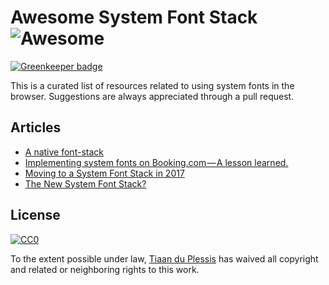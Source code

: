 # Awesome System Font Stack ![Awesome](https://cdn.rawgit.com/sindresorhus/awesome/d7305f38d29fed78fa85652e3a63e154dd8e8829/media/badge.svg)

[![Greenkeeper badge](https://badges.greenkeeper.io/tiaanduplessis/awesome-system-font-stack.svg)](https://greenkeeper.io/)

This is a curated list of resources related to using system fonts in the browser. Suggestions are always appreciated through a pull request.

## Articles

- [A native font-stack](https://medium.com/skyscanner-design/a-native-font-stack-d9d0db72d6e6)
- [Implementing system fonts on Booking.com — A lesson learned.](https://booking.design/implementing-system-fonts-on-booking-com-a-lesson-learned-bdc984df627f)
- [Moving to a System Font Stack in 2017](https://woorkup.com/system-font/)
- [The New System Font Stack?](https://bitsofco.de/the-new-system-font-stack/)


## License

[![CC0](http://mirrors.creativecommons.org/presskit/buttons/88x31/svg/cc-zero.svg)](https://creativecommons.org/publicdomain/zero/1.0/)

To the extent possible under law, [Tiaan du Plessis](https://github.com/tiaanduplessis) has waived all copyright and related or neighboring rights to this work.
